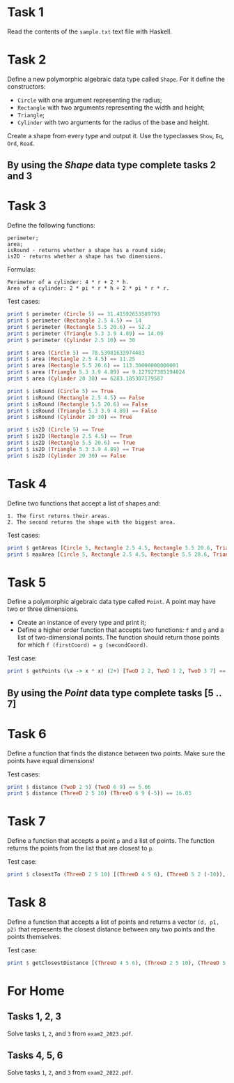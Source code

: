 # Task 1

Read the contents of the `sample.txt` text file with Haskell.

# Task 2

Define a new polymorphic algebraic data type called `Shape`. For it define the constructors:

- `Circle` with one argument representing the radius;
- `Rectangle` with two arguments representing the width and height;
- `Triangle`;
- `Cylinder` with two arguments for the radius of the base and height.

Create a shape from every type and output it.
Use the typeclasses `Show`, `Eq`, `Ord`, `Read`.

## By using the *Shape* data type complete tasks 2 and 3

# Task 3

Define the following functions:

```text
perimeter;
area;
isRound - returns whether a shape has a round side;
is2D - returns whether a shape has two dimensions.
```

Formulas:

```text
Perimeter of a cylinder: 4 * r + 2 * h.
Area of a cylinder: 2 * pi * r * h + 2 * pi * r * r.
```

Test cases:

```haskell
print $ perimeter (Circle 5) == 31.41592653589793
print $ perimeter (Rectangle 2.5 4.5) == 14
print $ perimeter (Rectangle 5.5 20.6) == 52.2
print $ perimeter (Triangle 5.3 3.9 4.89) == 14.09
print $ perimeter (Cylinder 2.5 10) == 30

print $ area (Circle 5) == 78.53981633974483
print $ area (Rectangle 2.5 4.5) == 11.25
print $ area (Rectangle 5.5 20.6) == 113.30000000000001
print $ area (Triangle 5.3 3.9 4.89) == 9.127927385194024
print $ area (Cylinder 20 30) == 6283.185307179587  

print $ isRound (Circle 5) == True
print $ isRound (Rectangle 2.5 4.5) == False
print $ isRound (Rectangle 5.5 20.6) == False
print $ isRound (Triangle 5.3 3.9 4.89) == False
print $ isRound (Cylinder 20 30) == True

print $ is2D (Circle 5) == True
print $ is2D (Rectangle 2.5 4.5) == True
print $ is2D (Rectangle 5.5 20.6) == True
print $ is2D (Triangle 5.3 3.9 4.89) == True
print $ is2D (Cylinder 20 30) == False
```

# Task 4

Define two functions that accept a list of shapes and:

```text
1. The first returns their areas.
2. The second returns the shape with the biggest area.
```

Test cases:

```haskell
print $ getAreas [Circle 5, Rectangle 2.5 4.5, Rectangle 5.5 20.6, Triangle 5.3 3.9 4.89, Cylinder 20 30] == [78.54, 11.25, 113.3, 9.13, 6283.19]
print $ maxArea [Circle 5, Rectangle 2.5 4.5, Rectangle 5.5 20.6, Triangle 5.3 3.9 4.89, Cylinder 20 30] == Cylinder 20.0 30.0
```

# Task 5

Define a polymorphic algebraic data type called `Point`. A point may have two or three dimensions.

- Create an instance of every type and print it;
- Define a higher order function that accepts two functions: `f` and `g` and a list of two-dimensional points. The function should return those points for which `f (firstCoord) = g (secondCoord)`.

Test case:

```haskell
print $ getPoints (\x -> x * x) (2+) [TwoD 2 2, TwoD 1 2, TwoD 3 7] == [TwoD 2 2, TwoD 3 7]
```

## By using the *Point* data type complete tasks [5 .. 7]

# Task 6

Define a function that finds the distance between two points. Make sure the points have equal dimensions!

Test cases:

```haskell
print $ distance (TwoD 2 5) (TwoD 6 9) == 5.66
print $ distance (ThreeD 2 5 10) (ThreeD 6 9 (-5)) == 16.03
```

# Task 7

Define a function that accepts a point `p` and a list of points. The function returns the points from the list that are closest to `p`.

Test case:

```haskell
print $ closestTo (ThreeD 2 5 10) [(ThreeD 4 5 6), (ThreeD 5 2 (-10)), (ThreeD (-2) 1 45), (ThreeD 12 0 2), (ThreeD 6 5 4)] == [ThreeD 4.0 5.0 6.0]
```

# Task 8

Define a function that accepts a list of points and returns a vector `(d, p1, p2)` that represents the closest distance between any two points and the points themselves.

Test case:

```haskell
print $ getClosestDistance [(ThreeD 4 5 6), (ThreeD 2 5 10), (ThreeD 5 2 (-10)), (ThreeD (-2) 1 45), (ThreeD 12 0 2), (ThreeD 6 5 4)] == (2.83,ThreeD 4.0 5.0 6.0,ThreeD 6.0 5.0 4.0)
```

# For Home

## Tasks 1, 2, 3

Solve tasks `1`, `2`, and `3` from `exam2_2023.pdf`.

## Tasks 4, 5, 6

Solve tasks `1`, `2`, and `3` from `exam2_2022.pdf`.
